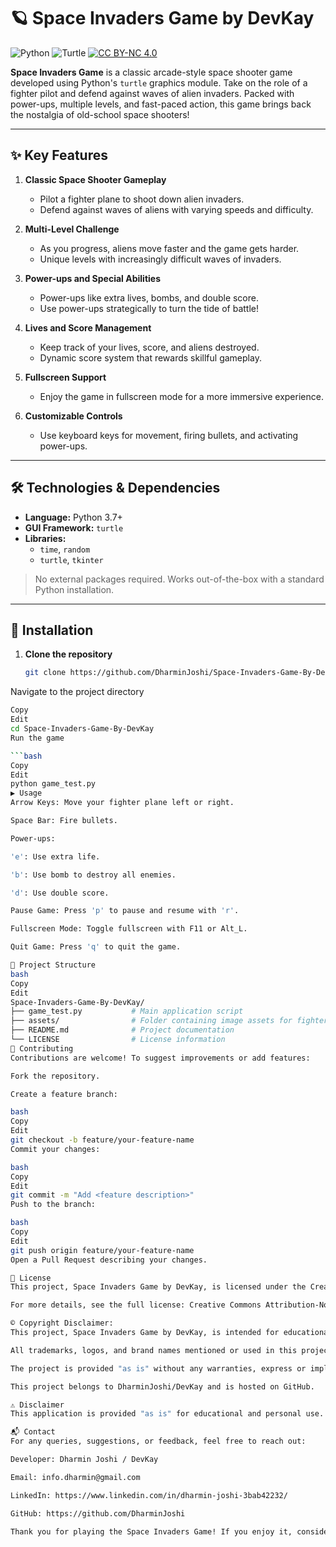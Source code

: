 # 🪐 **Space Invaders Game by DevKay**

![Python](https://img.shields.io/badge/Python-3.7+-blue) ![Turtle](https://img.shields.io/badge/Turtle-GUI-green) [![CC BY-NC 4.0](https://i.creativecommons.org/l/by-nc/4.0/88x31.png)](https://creativecommons.org/licenses/by-nc/4.0/)

**Space Invaders Game** is a classic arcade-style space shooter game developed using Python's `turtle` graphics module. Take on the role of a fighter pilot and defend against waves of alien invaders. Packed with power-ups, multiple levels, and fast-paced action, this game brings back the nostalgia of old-school space shooters!

---

## ✨ Key Features

1. **Classic Space Shooter Gameplay**
   * Pilot a fighter plane to shoot down alien invaders.
   * Defend against waves of aliens with varying speeds and difficulty.

2. **Multi-Level Challenge**
   * As you progress, aliens move faster and the game gets harder.
   * Unique levels with increasingly difficult waves of invaders.

3. **Power-ups and Special Abilities**
   * Power-ups like extra lives, bombs, and double score.
   * Use power-ups strategically to turn the tide of battle!

4. **Lives and Score Management**
   * Keep track of your lives, score, and aliens destroyed.
   * Dynamic score system that rewards skillful gameplay.

5. **Fullscreen Support**
   * Enjoy the game in fullscreen mode for a more immersive experience.

6. **Customizable Controls**
   * Use keyboard keys for movement, firing bullets, and activating power-ups.

---

## 🛠️ Technologies & Dependencies

* **Language:** Python 3.7+
* **GUI Framework:** `turtle`
* **Libraries:**
   * `time`, `random`
   * `turtle`, `tkinter`

> No external packages required. Works out-of-the-box with a standard Python installation.

---

## 🚀 Installation

1. **Clone the repository**

   ```bash
   git clone https://github.com/DharminJoshi/Space-Invaders-Game-By-DevKay.git
Navigate to the project directory

```bash
Copy
Edit
cd Space-Invaders-Game-By-DevKay
Run the game

```bash
Copy
Edit
python game_test.py
▶️ Usage
Arrow Keys: Move your fighter plane left or right.

Space Bar: Fire bullets.

Power-ups:

'e': Use extra life.

'b': Use bomb to destroy all enemies.

'd': Use double score.

Pause Game: Press 'p' to pause and resume with 'r'.

Fullscreen Mode: Toggle fullscreen with F11 or Alt_L.

Quit Game: Press 'q' to quit the game.

📂 Project Structure
bash
Copy
Edit
Space-Invaders-Game-By-DevKay/
├── game_test.py           # Main application script
├── assets/                # Folder containing image assets for fighter plane, aliens, and explosion
├── README.md              # Project documentation
└── LICENSE                # License information
🤝 Contributing
Contributions are welcome! To suggest improvements or add features:

Fork the repository.

Create a feature branch:

bash
Copy
Edit
git checkout -b feature/your-feature-name
Commit your changes:

bash
Copy
Edit
git commit -m "Add <feature description>"
Push to the branch:

bash
Copy
Edit
git push origin feature/your-feature-name
Open a Pull Request describing your changes.

💼 License
This project, Space Invaders Game by DevKay, is licensed under the Creative Commons Attribution-NonCommercial 4.0 International License (CC BY-NC 4.0). You are free to share, adapt, and modify the project for non-commercial purposes, provided that you give appropriate credit to the original creator (Dharmin Joshi/DevKay). Commercial use of this project is not permitted.

For more details, see the full license: Creative Commons Attribution-NonCommercial 4.0 International License.

© Copyright Disclaimer:
This project, Space Invaders Game by DevKay, is intended for educational and personal use only. All content, including code, images, and resources, are used under the principle of fair use. The project is a non-commercial, open-source endeavor created for learning purposes and is not associated with any official or commercial entity.

All trademarks, logos, and brand names mentioned or used in this project are the property of their respective owners. This project does not claim ownership of any of these trademarks, logos, or brand names.

The project is provided "as is" without any warranties, express or implied. The creator of this project is not responsible for any direct or indirect consequences arising from its use.

This project belongs to DharminJoshi/DevKay and is hosted on GitHub.

⚠️ Disclaimer
This application is provided "as is" for educational and personal use. The developer assumes no responsibility for data loss or misuse. Always back up important data before use.

📬 Contact
For any queries, suggestions, or feedback, feel free to reach out:

Developer: Dharmin Joshi / DevKay

Email: info.dharmin@gmail.com

LinkedIn: https://www.linkedin.com/in/dharmin-joshi-3bab42232/

GitHub: https://github.com/DharminJoshi

Thank you for playing the Space Invaders Game! If you enjoy it, consider ⭐ starring the repo!